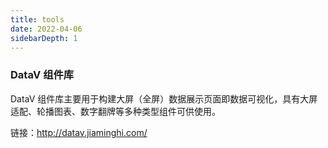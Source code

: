 ```yaml
---
title: tools
date: 2022-04-06
sidebarDepth: 1
---
```


### DataV 组件库

DataV 组件库主要用于构建大屏（全屏）数据展示页面即数据可视化，具有大屏适配、轮播图表、数字翻牌等多种类型组件可供使用。

链接：<http://datav.jiaminghi.com/>
